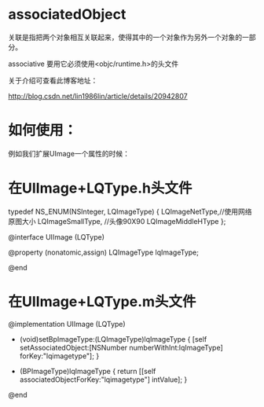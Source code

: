 associatedObject
================

关联是指把两个对象相互关联起来，使得其中的一个对象作为另外一个对象的一部分。

associative 要用它必须使用<objc/runtime.h>的头文件

关于介绍可查看此博客地址：

http://blog.csdn.net/lin1986lin/article/details/20942807

如何使用：
================

例如我们扩展UImage一个属性的时候：

在UIImage+LQType.h头文件
================

typedef NS_ENUM(NSInteger, LQImageType) {
    LQImageNetType,//使用网络原图大小
    LQImageSmallType, //头像90X90
    LQImageMiddleHType 
};

@interface UIImage (LQType)

@property (nonatomic,assign) LQImageType lqImageType;

@end

在UIImage+LQType.m头文件
================ 

@implementation UIImage (LQType)

- (void)setBpImageType:(LQImageType)lqImageType
{
    [self setAssociatedObject:[NSNumber numberWithInt:lqImageType] forKey:"lqimagetype"];
}

- (BPImageType)lqImageType
{
    return [[self associatedObjectForKey:"lqimagetype"] intValue];
}

@end

